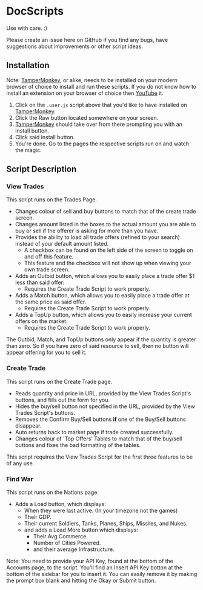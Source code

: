 # DocScripts

Use with care. :)

Please create an issue here on GitHub if you find any bugs, have suggestions about improvements or other script ideas.

## Installation

Note: [TamperMonkey](https://www.tampermonkey.net/), or alike, needs to be installed on your modern browser of choice to install and run these scripts. If you do not know how to install an extension on your browser of choice then [YouTube](https://www.youtube.com/) it.
1. Click on the `.user.js` script above that you'd like to have installed on [TamperMonkey](https://www.tampermonkey.net/).
2. Click the Raw button located somewhere on your screen.
3. [TamperMonkey](https://www.tampermonkey.net/) should take over from there prompting you with an install button.
4. Click said install button.
5. You're done. Go to the pages the respective scripts run on and watch the magic.

## Script Description

### View Trades

This script runs on the Trades Page.

- Changes colour of sell and buy buttons to match that of the create trade screen.
- Changes amount listed in the boxes to the actual amount you are able to buy or sell if the offerer is asking for more than you have.
- Provides the ability to load all trade offers (refined to your search) instead of your default amount listed.
  - A checkbox can be found on the left side of the screen to toggle on and off this feature.
  - This feature and the checkbox will not show up when viewing your own trade screen.
- Adds an Outbid button, which allows you to easily place a trade offer $1 less than said offer.
  - Requires the Create Trade Script to work properly.
- Adds a Match button, which allows you to easily place a trade offer at the same price as said offer.
  - Requires the Create Trade Script to work properly.
- Adds a TopUp button, which allows you to easily increase your current offers on the market.
  - Requires the Create Trade Script to work properly.

The Outbid, Match, and TopUp buttons only appear if the quantity is greater than zero. So if you have zero of said resource to sell, then no button will appear offering for you to sell it.

### Create Trade

This script runs on the Create Trade page.

- Reads quantity and price in URL, provided by the View Trades Script's buttons, and fills out the form for you.
- Hides the buy/sell button not specified in the URL, provided by the View Trades Script's buttons.
- Removes the Confirm Buy/Sell buttons **if** one of the Buy/Sell buttons disappear.
- Auto returns back to market page if trade created successfully.
- Changes colour of 'Top Offers' Tables to match that of the buy/sell buttons and fixes the bad formatting of the tables.

This script requires the View Trades Script for the first three features to be of any use.

### Find War

This script runs on the Nations page.

- Adds a Load button, which displays:
  - When they were last active. (In your timezone not the games)
  - Their GDP.
  - Their current Soldiers, Tanks, Planes, Ships, Missiles, and Nukes.
  - and adds a Load More button which displays:
    - Their Avg Commerce.
    - Number of Cities Powered.
    - and their average Infrastructure.

Note: You need to provide your API Key, found at the bottom of the Accounts page, to the script. You'll find an Insert API Key botton at the bottom of the sidebar for you to insert it.
You can easily remove it by making the prompt box blank and hitting the Okay or Submit button.
